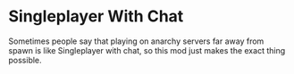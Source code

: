 # Singleplayer With Chat
 Sometimes people say that playing on anarchy servers far away from spawn is like Singleplayer with chat, so this mod just makes the exact thing possible.
